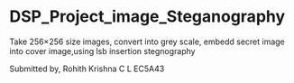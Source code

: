 # DSP_Project_image_Steganography
Take 256×256 size images, convert into grey scale, embedd secret image into cover image,using lsb insertion stegnography

Submitted by,
Rohith Krishna C L
EC5A43
